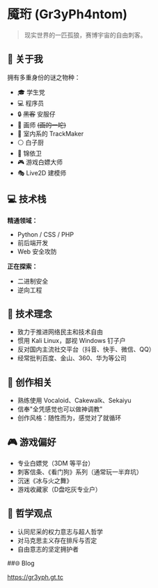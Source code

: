 # 魇珩 (Gr3yPh4ntom)

> 现实世界的一匹孤狼，赛博宇宙的自由刺客。

## 👤 关于我

拥有多重身份的谜之物种：

- 🎓 学生党
- 💻 程序员
- 🔒 ~~黑客~~ 安服仔
- 🎨 画师 ~~(画的一坨)~~
- 🎵 室内系的 TrackMaker
- ⚪ 白子厨
- 🎤 锦依卫
- 🎮 游戏白嫖大师
- 🎭 Live2D 建模师

## 💻 技术栈

**精通领域：**
- Python / CSS / PHP
- 前后端开发
- Web 安全攻防

**正在探索：**
- 二进制安全
- 逆向工程

## 🎯 技术理念

- 致力于推进网络民主和技术自由
- 惯用 Kali Linux，鄙视 Windows 钉子户
- 反对国内主流社交平台（抖音、快手、微信、QQ）
- 经常批判百度、金山、360、华为等公司

## 🎵 创作相关

- 熟练使用 Vocaloid、Cakewalk、Sekaiyu
- 信奉"全凭感觉也可以做神调教"
- 创作风格：随性而为，感觉对了就循环

## 🎮 游戏偏好

- 专业白嫖党（3DM 等平台）
- 刺客信条、《看门狗》系列（通常玩一半弃坑）
- 沉迷《冰与火之舞》
- 游戏收藏家（D盘吃灰专业户）

## 💭 哲学观点

- 认同尼采的权力意志与超人哲学
- 对马克思主义存在排斥与否定
- 自由意志的坚定拥护者

##🌐 Blog

https://gr3yph.gt.tc

